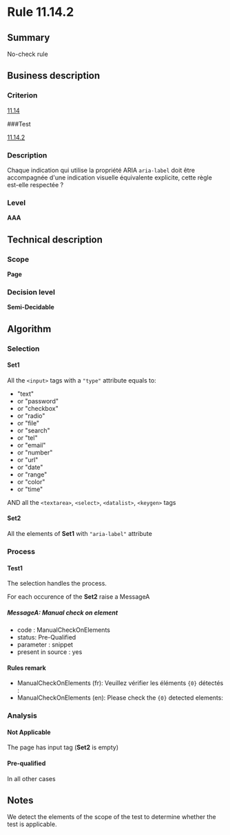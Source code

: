 # Rule 11.14.2

## Summary

No-check rule

## Business description

### Criterion

[11.14](http://references.modernisation.gouv.fr/rgaa/criteres.html#crit-11-14)

###Test

[11.14.2](http://references.modernisation.gouv.fr/rgaa/criteres.html#test-11-14-2)

### Description

Chaque indication qui utilise la propri&eacute;t&eacute; ARIA `aria-label` doit &ecirc;tre accompagn&eacute;e d'une indication visuelle &eacute;quivalente explicite, cette r&egrave;gle est-elle respect&eacute;e ?

### Level

**AAA**

## Technical description

### Scope

**Page**

### Decision level

**Semi-Decidable**

## Algorithm

### Selection

#### Set1 

All the `<input>` tags with a `"type"` attribute equals to:
-  "text"
-   or "password"
-   or "checkbox"
-   or "radio"
-   or "file"
-   or "search"
-   or "tel"
-   or "email"
-   or "number"
-   or "url"
-   or "date"
-   or "range"
-   or "color"
-   or "time"

AND all the `<textarea>`, `<select>`, `<datalist>`, `<keygen>` tags

#### Set2

All the elements of **Set1** with `"aria-label"` attribute

### Process

#### Test1

The selection handles the process.

For each occurence of the **Set2** raise a MessageA

##### MessageA: Manual check on element

-   code : ManualCheckOnElements
-   status: Pre-Qualified
-   parameter : snippet
-   present in source : yes

#### Rules remark

 * ManualCheckOnElements (fr): Veuillez v&eacute;rifier les &eacute;l&eacute;ments <code>{0}</code> d&eacute;tect&eacute;s :
 * ManualCheckOnElements (en): Please check the <code>{0}</code> detected elements:

### Analysis

#### Not Applicable

The page has input tag (**Set2** is empty)

#### Pre-qualified

In all other cases

## Notes

We detect the elements of the scope of the test to determine whether the
test is applicable.
